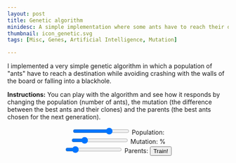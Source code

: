 ```yaml
---
layout: post
title: Genetic algorithm
minidesc: A simple implementation where some ants have to reach their destination
thumbnail: icon_genetic.svg
tags: [Misc, Genes, Artificial Intelligence, Mutation]

---
```


I implemented a very simple genetic algorithm in which a population of "ants" have to reach a destination
while avoiding crashing with the walls of the board or falling into a blackhole.

**Instructions:**
You can play with the algorithm and see how it responds by changing the population (number of ants), the mutation (the difference between the best ants and their clones) and the
parents (the best ants chosen for the next generation).

<div align="center">
<canvas id="gc" width="750" height="750"></canvas>
<div class="slidecontainer">
  <input type="range" min="1" max="300" value="200" id="sliderPopulation">
  Population: <span id="demoPopulation"></span>
  <br>
  <input type="range" min="0" max="100" value="20" id="sliderMutation">
  Mutation: <span id="demoMutation"></span>%
  <br>
  <input type="range" min="1" max="30" value="5" id="sliderParents">
  Parents: <span id="demoParents"></span>
<button onclick="reTrain()">Train!</button>
</div>

<script src="/assets/js/genetic.js"></script>

